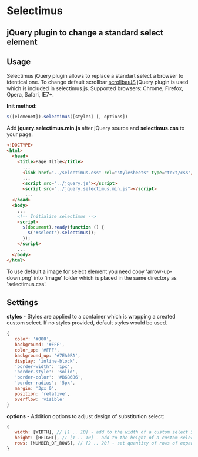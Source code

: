 # Selectimus
## jQuery plugin to change a standard select element

## Usage


Selectimus jQuery plugin allows to replace a standart select a browser to identical one. 
To change default scrollbar [scrollbarJS](https://github.com/git-decadent/scrollbarJS) jQuery plugin is used which is included in selectimus.js. 
Supported browsers: Chrome, Firefox, Opera, Safari, IE7+. 

**Init method:**
```js
$([elemenet]).selectimus([styles] [, options]) 
```

Add **jquery.selectimus.min.js** after jQuery source and **selectimus.css** to your page.
```html
<!DOCTYPE>
<html>
  <head>
    <title>Page Title</title>
      ...
      <link href="../selectimus.css" rel="stylesheets" type="text/css"/>
      ...
      <script src="../jquery.js"></script>
      <script src="../jquery.selectimus.min.js"></script>
       ...
  </head>
  <body>
    ...
    <!-- Initialize selectimus -->
    <script>
      $(document).ready(function () {
        $('#select').selectimus();
      });
    </script>
    ...
  </body>
</html>
```

To use default a image for select element you need copy 'arrow-up-down.png' into 'image' folder which is placed in the same  directory as 'selectimus.css'.

## Settings

**styles** - Styles are applied to a container which is wrapping a created custom select. 
If no styles provided, default styles would be used.

```js
{
   color: '#000',
   background: '#FFF',
   color_up: '#FFF',
   background_up: '#7EA0FA',
   display: 'inline-block',
   'border-width': '1px',
   'border-style': 'solid',
   'border-color': '#B6B6B6',
   'border-radius': '5px',
   margin: '3px 0',
   position: 'relative',
   overflow: 'visible'
}
```

**options** - Addition options to adjust design of substitution select:
```js
{
   width: [WIDTH], // [1 .. 10] - add to the width of a custom select 5*WIDTH pixels
   height: [HEIGHT], // [1 .. 10] - add to the height of a custom select 5*HEIGHT pixels
   rows: [NUMBER_OF_ROWS], // [2 .. 20] - set quantity of rows of expaned custom select element
}
```

